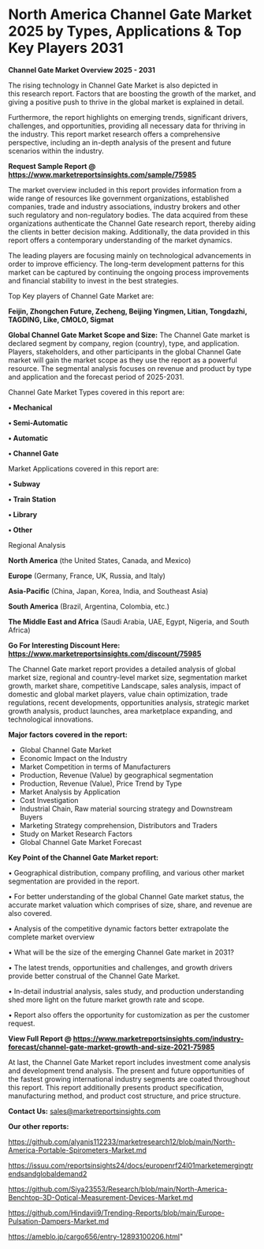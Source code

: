 # North America Channel Gate Market 2025 by Types, Applications & Top Key Players 2031

<Strong> Channel Gate Market Overview 2025 - 2031</strong>

The rising technology in Channel Gate Market is also depicted in this research report. Factors that are boosting the growth of the market, and giving a positive push to thrive in the global market is explained in detail.

Furthermore, the report highlights on emerging trends, significant drivers, challenges, and opportunities, providing all necessary data for thriving in the industry. This report market research offers a comprehensive perspective, including an in-depth analysis of the present and future scenarios within the industry.

<strong>Request Sample Report @ <a href=https://www.marketreportsinsights.com/sample/75985>https://www.marketreportsinsights.com/sample/75985</a></strong>

The market overview included in this report provides information from a wide range of resources like government organizations, established companies, trade and industry associations, industry brokers and other such regulatory and non-regulatory bodies. The data acquired from these organizations authenticate the Channel Gate research report, thereby aiding the clients in better decision making. Additionally, the data provided in this report offers a contemporary understanding of the market dynamics.

The leading players are focusing mainly on technological advancements in order to improve efficiency. The long-term development patterns for this market can be captured by continuing the ongoing process improvements and financial stability to invest in the best strategies.

Top Key players of Channel Gate Market are:

<strong>Feijin, Zhongchen Future, Zecheng, Beijing Yingmen, Litian, Tongdazhi, TAGDING, Like, CMOLO, Sigmat</strong>

<strong><b>Global Channel Gate Market Scope and Size:</b></strong>
The Channel Gate market is declared segment by company, region (country), type, and application. Players, stakeholders, and other participants in the global Channel Gate market will gain the market scope as they use the report as a powerful resource. The segmental analysis focuses on revenue and product by type and application and the forecast period of 2025-2031.

Channel Gate Market Types covered in this report are:

<strong>• Mechanical

• Semi-Automatic

• Automatic

• Channel Gate</strong>

Market Applications covered in this report are:

<strong>• Subway

• Train Station

• Library

• Other</strong> 

Regional Analysis

<strong>North America</strong> (the United States, Canada, and Mexico)

<strong>Europe</strong> (Germany, France, UK, Russia, and Italy)

<strong>Asia-Pacific</strong> (China, Japan, Korea, India, and Southeast Asia)

<strong>South America</strong> (Brazil, Argentina, Colombia, etc.)

<strong>The Middle East and Africa</strong> (Saudi Arabia, UAE, Egypt, Nigeria, and South Africa)

<strong>Go For Interesting Discount Here: <a href=https://www.marketreportsinsights.com/discount/75985>https://www.marketreportsinsights.com/discount/75985</a></strong>

The Channel Gate market report provides a detailed analysis of global market size, regional and country-level market size, segmentation market growth, market share, competitive Landscape, sales analysis, impact of domestic and global market players, value chain optimization, trade regulations, recent developments, opportunities analysis, strategic market growth analysis, product launches, area marketplace expanding, and technological innovations.

<strong><b>Major factors covered in the report:</b></strong>
<ul>
  <li>Global Channel Gate Market </li>
  <li>Economic Impact on the Industry</li>
  <li>Market Competition in terms of Manufacturers</li>
  <li>Production, Revenue (Value) by geographical segmentation</li>
  <li>Production, Revenue (Value), Price Trend by Type</li>
  <li>Market Analysis by Application</li>
  <li>Cost Investigation</li>
  <li>Industrial Chain, Raw material sourcing strategy and Downstream Buyers</li>
  <li>Marketing Strategy comprehension, Distributors and Traders</li>
  <li>Study on Market Research Factors</li>
  <li>Global Channel Gate Market Forecast</li>
</ul>

<strong><b>Key Point of the Channel Gate Market report:</b></strong>

• Geographical distribution, company profiling, and various other market segmentation are provided in the report.

• For better understanding of the global Channel Gate market status, the accurate market valuation which comprises of size, share, and revenue are also covered.

• Analysis of the competitive dynamic factors better extrapolate the complete market overview

• What will be the size of the emerging Channel Gate market in 2031?

• The latest trends, opportunities and challenges, and growth drivers provide better construal of the Channel Gate Market.

• In-detail industrial analysis, sales study, and production understanding shed more light on the future market growth rate and scope.

• Report also offers the opportunity for customization as per the customer request.

<strong><b>View Full Report @ <a href=https://www.marketreportsinsights.com/industry-forecast/channel-gate-market-growth-and-size-2021-75985>https://www.marketreportsinsights.com/industry-forecast/channel-gate-market-growth-and-size-2021-75985</a></b></strong>


At last, the Channel Gate Market report includes investment come analysis and development trend analysis. The present and future opportunities of the fastest growing international industry segments are coated throughout this report. This report additionally presents product specification, manufacturing method, and product cost structure, and price structure.

<strong>Contact Us:</strong>
sales@marketreportsinsights.com

<strong>Our other reports:</strong>

<a href=https://github.com/alyanis112233/marketresearch12/blob/main/North-America-Portable-Spirometers-Market.md>https://github.com/alyanis112233/marketresearch12/blob/main/North-America-Portable-Spirometers-Market.md</a>

<a href=https://issuu.com/reportsinsights24/docs/europenrf24l01marketemergingtrendsandglobaldemand2>https://issuu.com/reportsinsights24/docs/europenrf24l01marketemergingtrendsandglobaldemand2</a>

<a href=https://github.com/Siya23553/Research/blob/main/North-America-Benchtop-3D-Optical-Measurement-Devices-Market.md>https://github.com/Siya23553/Research/blob/main/North-America-Benchtop-3D-Optical-Measurement-Devices-Market.md</a>

<a href=https://github.com/Hindavii9/Trending-Reports/blob/main/Europe-Pulsation-Dampers-Market.md>https://github.com/Hindavii9/Trending-Reports/blob/main/Europe-Pulsation-Dampers-Market.md</a>

<a href=https://ameblo.jp/cargo656/entry-12893100206.html>https://ameblo.jp/cargo656/entry-12893100206.html</a>"
